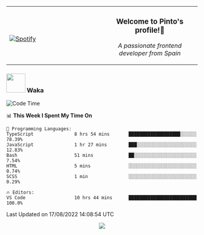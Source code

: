 <table width="100%" align="center"> 
  <tr>
  <td width="50%">
      
&nbsp; <br> [![Spotify](https://novatorem-zeta-rust.vercel.app/api/spotify)](https://open.spotify.com/user/novatorem-zeta-rust)

  </td>
  <td width="50%">
    <h3 align="center">Welcome to Pinto's profile!👋</h3>
    <p align="center"><em>A passionate frontend developer from Spain</em></p>
  </td>
  </table>

### <img src="https://media.giphy.com/media/VgCDAzcKvsR6OM0uWg/giphy.gif" width="50"> Waka

  <!--START_SECTION:waka-->
![Code Time](http://img.shields.io/badge/Code%20Time-763%20hrs%2029%20mins-blue)

📊 **This Week I Spent My Time On** 

```text
💬 Programming Languages: 
TypeScript               8 hrs 54 mins       ███████████████████░░░░░░   78.39% 
JavaScript               1 hr 27 mins        ███░░░░░░░░░░░░░░░░░░░░░░   12.83% 
Bash                     51 mins             ██░░░░░░░░░░░░░░░░░░░░░░░   7.54% 
HTML                     5 mins              ░░░░░░░░░░░░░░░░░░░░░░░░░   0.74% 
SCSS                     1 min               ░░░░░░░░░░░░░░░░░░░░░░░░░   0.29%

🔥 Editors: 
VS Code                  10 hrs 44 mins      █████████████████████████   100.0%

```


 Last Updated on 17/08/2022 14:08:54 UTC
<!--END_SECTION:waka-->

<div align="center">
<img src="https://github-readme-stats-gilt-tau.vercel.app/api/top-langs/?username=pinto-hub&layout=compact&theme=dracula" />
</div>
